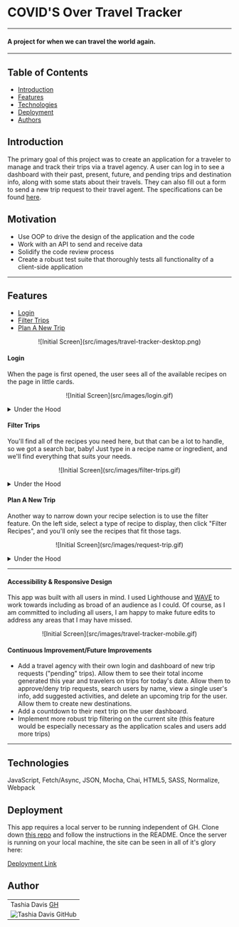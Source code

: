 # COVID'S Over Travel Tracker

---

#### A project for when we can travel the world again.

---

## Table of Contents
* [Introduction](#introduction)
* [Features](#features)
* [Technologies](#technologies)
* [Deployment](#deployment)
* [Authors](#authors)

## Introduction
The primary goal of this project was to create an application for a traveler to manage and track their trips via a travel agency. A user can log in to see a dashboard with their past, present, future, and pending trips and destination info, along with some stats about their travels. They can also fill out a form to send a new trip request to their travel agent. The specifications can be found [here](https://frontend.turing.io/projects/travel-tracker.html).

## Motivation
* Use OOP to drive the design of the application and the code
* Work with an API to send and receive data
* Solidify the code review process
* Create a robust test suite that thoroughly tests all functionality of a client-side application

---

## Features
* [Login](#Login)
* [Filter Trips](#Filter-Trips)
* [Plan A New Trip](#Plan-A-New-Trip)

<p align = "center">
![Initial Screen](src/images/travel-tracker-desktop.png)
</p>

#### Login
When the page is first opened, the user sees all of the available recipes on the page in little cards.
<p align = "center">
![Initial Screen](src/images/login.gif)
</p>
    <details>
      <summary>Under the Hood</summary>
      The recipes are created by using `fetch` to request recipe data and then displayed on cards that are created in the DOM.
    </details>

#### Filter Trips
You'll find all of the recipes you need here, but that can be a lot to handle, so we got a search bar, baby! Just type in a recipe name or ingredient, and we'll find everything that suits your needs.  
<p align = "center">
![Initial Screen](src/images/filter-trips.gif)
</p>
    <details>
      <summary>Under the Hood</summary>
      When the user starts to type into the search bar, the recipes are filtered first by name and then by ingredient. The recipes that do not match the search criteria are then hidden from view.
    </details>

#### Plan A New Trip
Another way to narrow down your recipe selection is to use the filter feature. On the left side, select a type of recipe to display, then click "Filter Recipes", and you'll only see the recipes that fit those tags.
<p align = "center">
![Initial Screen](src/images/request-trip.gif)
</p>
    <details>
      <summary>Under the Hood</summary>
      When the user selects a tag and presses the button, all of the recipes whose tags do NOT include the selected tag/s are hidden from the page. When the user selects more than one tag, the recipe's tags must include ALL of the selected tags to not be hidden.
    </details>

---

#### Accessibility & Responsive Design
This app was built with all users in mind. I used Lighthouse and [WAVE](https://wave.webaim.org/) to work towards including as broad of an audience as I could. Of course, as I am committed to including all users, I am happy to make future edits to address any areas that I may have missed.
<p align = "center">
![Initial Screen](src/images/travel-tracker-mobile.gif)
</p>


#### Continuous Improvement/Future Improvements
- Add a travel agency with their own login and dashboard of new trip requests ("pending" trips). Allow them to see their total income generated this year and travelers on trips for today's date. Allow them to approve/deny trip requests, search users by name, view a single user's info, add suggested activities, and delete an upcoming trip for the user. Allow them to create new destinations.
- Add a countdown to their next trip on the user dashboard.
- Implement more robust trip filtering on the current site (this feature would be especially necessary as the application scales and users add more trips)

---

## Technologies
JavaScript, Fetch/Async, JSON, Mocha, Chai, HTML5, SASS, Normalize, Webpack

## Deployment
This app requires a local server to be running independent of GH. Clone down [this repo](https://github.com/turingschool-examples/travel-tracker-api) and follow the instructions in the README. Once the server is running on your local machine, the site can be seen in all of it's glory here:

[Deployment Link](https://tashiad.github.io/travel-tracker/dist/index.html)

## Author
<table>
    <tr>
        <td> Tashia Davis <a href="https://github.com/tashiad">GH</td>
    </tr>
 <td><img src="https://avatars3.githubusercontent.com/u/66852774?s=400&v=4" alt="Tashia Davis GitHub"
 width="150" height="auto" /></td>
</table>
